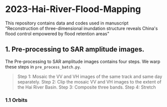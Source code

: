 # 2023-Hai-River-Flood-Mapping
This repository contains data and codes used in manuscript "Reconstruction of three-dimensional inundation structure reveals China's flood control empowered by flood retention areas"
## 1. Pre-processing to SAR amplitude images.
The Pre-processing to SAR amplitude images contains four steps. We warp these steps in `pre_process_batch.py`.
> Step 1: Mosaic the VV and VH images of the same track and same day separately.
> Step 2: Clip the mosaic VV and VH images to the extent of the Hai River Basin.
> Step 3: Composite three bands.
> Step 4: Stretch  
### 1.1 Orbits
